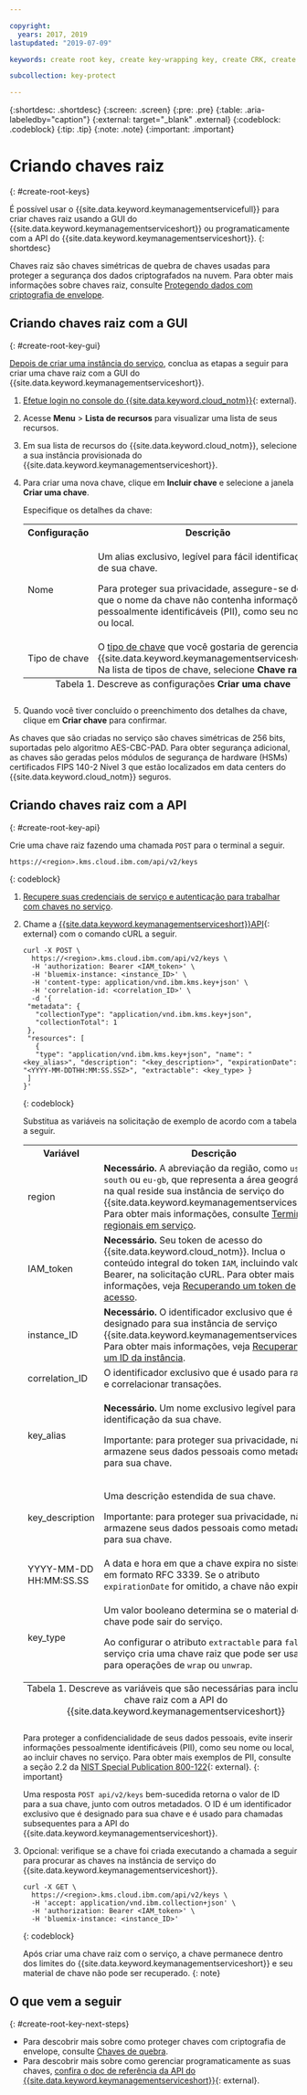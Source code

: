 ```yaml
---

copyright:
  years: 2017, 2019
lastupdated: "2019-07-09"

keywords: create root key, create key-wrapping key, create CRK, create CMK, create customer key, create root key in Key Protect, create key-wrapping key in Key Protect, create customer key in Key Protect, key-wrapping key, root key API examples

subcollection: key-protect

---
```


{:shortdesc: .shortdesc}
{:screen: .screen}
{:pre: .pre}
{:table: .aria-labeledby="caption"}
{:external: target="_blank" .external}
{:codeblock: .codeblock}
{:tip: .tip}
{:note: .note}
{:important: .important}

# Criando chaves raiz
{: #create-root-keys}

É possível usar o {{site.data.keyword.keymanagementservicefull}} para criar chaves raiz usando a GUI do {{site.data.keyword.keymanagementserviceshort}} ou programaticamente com a API do {{site.data.keyword.keymanagementserviceshort}}.
{: shortdesc}

Chaves raiz são chaves simétricas de quebra de chaves usadas para proteger a segurança dos dados criptografados na nuvem. Para obter mais informações sobre chaves raiz, consulte [Protegendo dados com criptografia de envelope](/docs/services/key-protect?topic=key-protect-envelope-encryption). 

## Criando chaves raiz com a GUI
{: #create-root-key-gui}

[Depois de criar uma instância do serviço](/docs/services/key-protect?topic=key-protect-provision), conclua as etapas a seguir para criar uma chave raiz com a GUI do {{site.data.keyword.keymanagementserviceshort}}.

1. [Efetue login no console do {{site.data.keyword.cloud_notm}}](https://{DomainName}){: external}.
2. Acesse **Menu** &gt; **Lista de recursos** para visualizar uma lista de seus recursos.
3. Em sua lista de recursos do {{site.data.keyword.cloud_notm}}, selecione a sua instância provisionada do {{site.data.keyword.keymanagementserviceshort}}.
4. Para criar uma nova chave, clique em **Incluir chave** e selecione a janela **Criar uma chave**.

    Especifique os detalhes da chave:

    <table>
      <tr>
        <th>Configuração</th>
        <th>Descrição</th>
      </tr>
      <tr>
        <td>Nome</td>
        <td>
          <p>Um alias exclusivo, legível para fácil identificação de sua chave.</p>
          <p>Para proteger sua privacidade, assegure-se de que o nome da chave não contenha informações pessoalmente identificáveis (PII), como seu nome ou local.</p>
        </td>
      </tr>
      <tr>
        <td>Tipo de chave</td>
        <td>O <a href="/docs/services/key-protect?topic=key-protect-envelope-encryption#key-types">tipo de chave</a> que você gostaria de gerenciar no {{site.data.keyword.keymanagementserviceshort}}. Na lista de tipos de chave, selecione <b>Chave raiz</b>.</td>
      </tr>
      <caption style="caption-side:bottom;">Tabela 1. Descreve as configurações <b>Criar uma chave</b></caption>
    </table>

5. Quando você tiver concluído o preenchimento dos detalhes da chave, clique em **Criar chave** para confirmar. 

As chaves que são criadas no serviço são chaves simétricas de 256 bits, suportadas pelo algoritmo AES-CBC-PAD. Para obter segurança adicional, as chaves são geradas pelos módulos de segurança de hardware (HSMs) certificados FIPS 140-2 Nível 3 que estão localizados em data centers do {{site.data.keyword.cloud_notm}} seguros. 

## Criando chaves raiz com a API
{: #create-root-key-api}

Crie uma chave raiz fazendo uma chamada `POST` para o terminal a seguir.

```
https://<region>.kms.cloud.ibm.com/api/v2/keys
```
{: codeblock}

1. [Recupere suas credenciais de serviço e autenticação para trabalhar com chaves no serviço](/docs/services/key-protect?topic=key-protect-set-up-api).

2. Chame a [{{site.data.keyword.keymanagementserviceshort}}API](https://{DomainName}/apidocs/key-protect){: external} com o comando cURL a seguir.

    ```cURL
    curl -X POST \
      https://<region>.kms.cloud.ibm.com/api/v2/keys \
      -H 'authorization: Bearer <IAM_token>' \
      -H 'bluemix-instance: <instance_ID>' \
      -H 'content-type: application/vnd.ibm.kms.key+json' \
      -H 'correlation-id: <correlation_ID>' \
      -d '{
     "metadata": {
       "collectionType": "application/vnd.ibm.kms.key+json",
       "collectionTotal": 1
     },
     "resources": [
       {
       "type": "application/vnd.ibm.kms.key+json", "name": "<key_alias>", "description": "<key_description>", "expirationDate": "<YYYY-MM-DDTHH:MM:SS.SSZ>", "extractable": <key_type> }
     ]
    }'
    ```
    {: codeblock}

    Substitua as variáveis na solicitação de exemplo de acordo com a tabela a seguir.
    <table>
      <tr>
        <th>Variável</th>
        <th>Descrição</th>
      </tr>
      <tr>
        <td><varname>region</varname></td>
        <td><strong>Necessário.</strong> A abreviação da região, como <code>us-south</code> ou <code>eu-gb</code>, que representa a área geográfica na qual reside sua instância de serviço do {{site.data.keyword.keymanagementserviceshort}}. Para obter mais informações, consulte <a href="/docs/services/key-protect?topic=key-protect-regions#service-endpoints">Terminais regionais em serviço</a>.</td>
      </tr>
      <tr>
        <td><varname>IAM_token</varname></td>
        <td><strong>Necessário.</strong> Seu token de acesso do {{site.data.keyword.cloud_notm}}. Inclua o conteúdo integral do token <code>IAM</code>, incluindo valor Bearer, na solicitação cURL. Para obter mais informações, veja <a href="/docs/services/key-protect?topic=key-protect-retrieve-access-token">Recuperando um token de acesso</a>.</td>
      </tr>
      <tr>
        <td><varname>instance_ID</varname></td>
        <td><strong>Necessário.</strong> O identificador exclusivo que é designado para sua instância de serviço {{site.data.keyword.keymanagementserviceshort}}. Para obter mais informações, veja <a href="/docs/services/key-protect?topic=key-protect-retrieve-instance-ID">Recuperando um ID da instância</a>.</td>
      </tr>
      <tr>
        <td><varname>correlation_ID</varname></td>
        <td>O identificador exclusivo que é usado para rastrear e correlacionar transações.</td>
      </tr>
      <tr>
        <td><varname>key_alias</varname></td>
        <td>
          <p><strong>Necessário.</strong> Um nome exclusivo legível para fácil identificação da sua chave.</p>
          <p>Importante: para proteger sua privacidade, não armazene seus dados pessoais como metadados para sua chave.</p>
        </td>
      </tr>
      <tr>
        <td><varname>key_description</varname></td>
        <td>
          <p>Uma descrição estendida de sua chave.</p>
          <p>Importante: para proteger sua privacidade, não armazene seus dados pessoais como metadados para sua chave.</p>
        </td>
      </tr>
      <tr>
        <td><varname>YYYY-MM-DD</varname><br><varname>HH:MM:SS.SS</varname></td>
        <td>A data e hora em que a chave expira no sistema, em formato RFC 3339. Se o atributo <code>expirationDate</code> for omitido, a chave não expirará. </td>
      </tr>
      <tr>
        <td><varname>key_type</varname></td>
        <td>
          <p>Um valor booleano determina se o material de chave pode sair do serviço.</p>
          <p>Ao configurar o atributo <code>extractable</code> para <code>false</code>, o serviço cria uma chave raiz que pode ser usada para operações de <code>wrap</code> ou <code>unwrap</code>.</p>
        </td>
      </tr>
        <caption style="caption-side:bottom;">Tabela 1. Descreve as variáveis que são necessárias para incluir uma chave raiz com a API do {{site.data.keyword.keymanagementserviceshort}}</caption>
    </table>

    Para proteger a confidencialidade de seus dados pessoais, evite inserir informações pessoalmente identificáveis (PII), como seu nome ou local, ao incluir chaves no serviço. Para obter mais exemplos de PII, consulte a seção 2.2 da [NIST Special Publication 800-122](https://www.nist.gov/publications/guide-protecting-confidentiality-personally-identifiable-information-pii){: external}.
    {: important}

    Uma resposta `POST api/v2/keys` bem-sucedida retorna o valor de ID para a sua chave, junto com outros metadados. O ID é um identificador exclusivo que é designado para sua chave e é usado para chamadas subsequentes para a API do {{site.data.keyword.keymanagementserviceshort}}.

3. Opcional: verifique se a chave foi criada executando a chamada a seguir para procurar as chaves na instância de serviço do {{site.data.keyword.keymanagementserviceshort}}.

    ```cURL
    curl -X GET \
      https://<region>.kms.cloud.ibm.com/api/v2/keys \
      -H 'accept: application/vnd.ibm.collection+json' \
      -H 'authorization: Bearer <IAM_token>' \
      -H 'bluemix-instance: <instance_ID>'
    ```
    {: codeblock}

    Após criar uma chave raiz com o serviço, a chave permanece dentro dos limites do {{site.data.keyword.keymanagementserviceshort}} e seu material de chave não pode ser recuperado.
    {: note} 

## O que vem a seguir
{: #create-root-key-next-steps}

- Para descobrir mais sobre como proteger chaves com criptografia de envelope, consulte [Chaves de quebra](/docs/services/key-protect?topic=key-protect-wrap-keys).
- Para descobrir mais sobre como gerenciar programaticamente as suas chaves, [confira o doc de referência da API do {{site.data.keyword.keymanagementserviceshort}}](https://{DomainName}/apidocs/key-protect){: external}.

